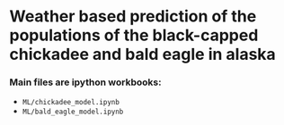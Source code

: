 # Weather based prediction of the populations of the black-capped chickadee and bald eagle in alaska

### Main files are ipython workbooks:

* `ML/chickadee_model.ipynb`
* `ML/bald_eagle_model.ipynb`

